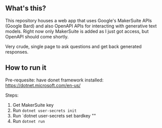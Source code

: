 ## What's this?

This repository houses a web app that uses Google's MakerSuite APIs (Google Bard) and also OpenAPI APIs for interacting with generative text models. Right now only MakerSuite is added as I just got access, but OpenAPI should come shortly.

Very crude, single page to ask questions and get back generated responses.

## How to run it

Pre-requesite: have donet framework installed: https://dotnet.microsoft.com/en-us/

Steps:

1. Get MakerSuite key
2. Run `dotnet user-secrets init`
3. Run `dotnet user-secrets set bardkey "<KEYVALUE>"
4. Run `dotnet run`